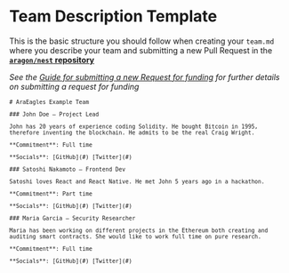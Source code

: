# Team Description Template
This is the basic structure you should follow when creating your `team.md` where you describe your team and submitting a new Pull Request in the [**`aragon/nest` repository**](https://github.com/aragon/nest)

_See the [Guide for submitting a new Request for funding](../guides/guide_for_submitting_a_request_for_funding.md) for further details on submitting a request for funding_
<small>
```
# AraEagles Example Team

### John Doe — Project Lead

John has 20 years of experience coding Solidity. He bought Bitcoin in 1995, therefore inventing the blockchain. He admits to be the real Craig Wright.

**Commitment**: Full time

**Socials**: [GitHub](#) [Twitter](#)

### Satoshi Nakamoto — Frontend Dev

Satoshi loves React and React Native. He met John 5 years ago in a hackathon.

**Commitment**: Part time

**Socials**: [GitHub](#) [Twitter](#)

### Maria Garcia — Security Researcher

Maria has been working on different projects in the Ethereum both creating and auditing smart contracts. She would like to work full time on pure research.

**Commitment**: Full time

**Socials**: [GitHub](#) [Twitter](#)
```
</small>
